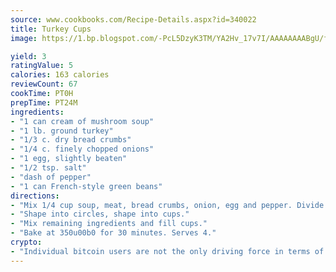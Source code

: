 ```yaml
---
source: www.cookbooks.com/Recipe-Details.aspx?id=340022
title: Turkey Cups
image: https://1.bp.blogspot.com/-PcL5DzyK3TM/YA2Hv_17v7I/AAAAAAAABgU/fyHeesSth_IZW9mL5lk6GxJO8cW8ksrGACLcBGAsYHQ/s320/12.png

yield: 3
ratingValue: 5
calories: 163 calories
reviewCount: 67
cookTime: PT0H
prepTime: PT24M
ingredients:
- "1 can cream of mushroom soup"
- "1 lb. ground turkey"
- "1/3 c. dry bread crumbs"
- "1/4 c. finely chopped onions"
- "1 egg, slightly beaten"
- "1/2 tsp. salt"
- "dash of pepper"
- "1 can French-style green beans"
directions:
- "Mix 1/4 cup soup, meat, bread crumbs, onion, egg and pepper. Divide into 4 mounds."
- "Shape into circles, shape into cups."
- "Mix remaining ingredients and fill cups."
- "Bake at 350u00b0 for 30 minutes. Serves 4."
crypto:
- "Individual bitcoin users are not the only driving force in terms of securing the bitcoin network."
---
```

